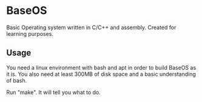 # BaseOS
Basic Operating system written in C/C++ and assembly. Created for learning purposes.

Usage
-----
You need a linux environment with bash and apt in order to build BaseOS as it is. You also need at least 300MB of disk space and a basic understanding of bash.

Run "make". It will tell you what to do.
